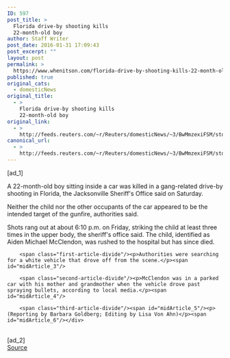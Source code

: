 ```yaml
---
ID: 597
post_title: >
  Florida drive-by shooting kills
  22-month-old boy
author: Staff Writer
post_date: 2016-01-31 17:09:43
post_excerpt: ""
layout: post
permalink: >
  https://www.whenitson.com/florida-drive-by-shooting-kills-22-month-old-boy/
published: true
original_cats:
  - domesticNews
original_title:
  - >
    Florida drive-by shooting kills
    22-month-old boy
original_link:
  - >
    http://feeds.reuters.com/~r/Reuters/domesticNews/~3/BwMmzexiFSM/story01.htm
canonical_url:
  - >
    http://feeds.reuters.com/~r/Reuters/domesticNews/~3/BwMmzexiFSM/story01.htm
---
```

 [ad_1]
<br><div id="articleText">
<span id="midArticle_start"/>

<span class="focusParagraph" readability="4"><p><span class="articleLocatio&lt;/span&gt;n">A 22-month-old boy sitting inside a car was killed in a gang-related drive-by shooting in Florida, the Jacksonville Sheriff's Office said on Saturday.</span></p></span><span id="midArticle_0"/><p>Neither the child nor the other occupants of the car appeared to be the intended target of the gunfire, authorities said.</p><span id="midArticle_1"/><p>Shots rang out at about 6:10 p.m. on Friday, striking the child at least three times in the upper body, the sheriff's office said. The child, identified as Aiden Michael McClendon, was rushed to the hospital but has since died.</p><span id="midArticle_2"/>
        
        <span class="first-article-divide"/><p>Authorities were searching for a white vehicle that drove off from the scene.</p><span id="midArticle_3"/>
        
        <span class="second-article-divide"/><p>McClendon was in a parked car with his mother and grandmother when the vehicle drove past spraying bullets, according to local media.</p><span id="midArticle_4"/>
        
        <span class="third-article-divide"/><span id="midArticle_5"/><p> (Reporting by Barbara Goldberg; Editing by Lisa Von Ahn)</p><span id="midArticle_6"/></div>
<br>[ad_2]
<br><a href="http://feeds.reuters.com/~r/Reuters/domesticNews/~3/BwMmzexiFSM/story01.htm">Source </a>